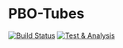 # PBO-Tubes

[![Build Status](https://github.com/mghiyats/PBO-Tubes/actions/workflows/maven.yml/badge.svg)](https://github.com/mghiyats/PBO-Tubes/actions/workflows/maven.yml)
[![Test & Analysis](https://github.com/mghiyats/PBO-Tubes/actions/workflows/tests.yml/badge.svg)](https://github.com/mghiyats/PBO-Tubes/actions/workflows/tests.yml)
